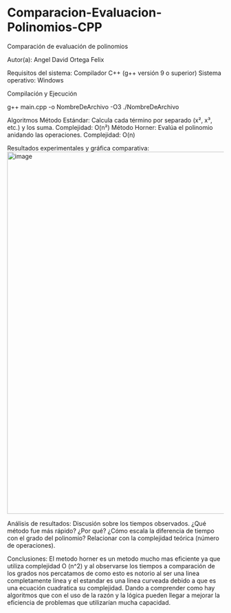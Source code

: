 # Comparacion-Evaluacion-Polinomios-CPP

Comparación de evaluación de polinomios

Autor(a): Angel David Ortega Felix


Requisitos del sistema:
Compilador C++ (g++ versión 9 o superior)
Sistema operativo: Windows

Compilación y Ejecución

g++ main.cpp -o NombreDeArchivo -O3
./NombreDeArchivo


Algoritmos
Método Estándar: Calcula cada término por separado (x², x³, etc.) y los suma. Complejidad: O(n²)
Método Horner: Evalúa el polinomio anidando las operaciones. Complejidad: O(n)

Resultados experimentales y gráfica comparativa: 
<img width="843" alt="image" src="https://github.com/user-attachments/assets/8538215c-d477-4d9a-bb35-93bdca718c3e" />

Análisis de resultados: Discusión sobre los tiempos observados. ¿Qué método fue más rápido? ¿Por qué? ¿Cómo escala la diferencia de tiempo con el grado del polinomio? Relacionar con la complejidad teórica (número de operaciones).

Conclusiones: El metodo horner es un metodo mucho mas eficiente ya que utiliza complejidad O (n^2) y al observarse los tiempos a comparación de los grados nos percatamos de como esto es notorio al ser una linea completamente linea y el estandar es una linea curveada debido a que es una ecuación cuadratica su complejidad. Dando a comprender como hay algoritmos que con el uso de la razón y la lógica pueden llegar a mejorar la eficiencia de problemas que utilizarían mucha capacidad.

